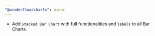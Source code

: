 ```yaml
---
"@wonderflow/charts": minor
---
```


- Add `Stacked Bar Chart` with full functionalities and `labels` to all Bar Charts.
